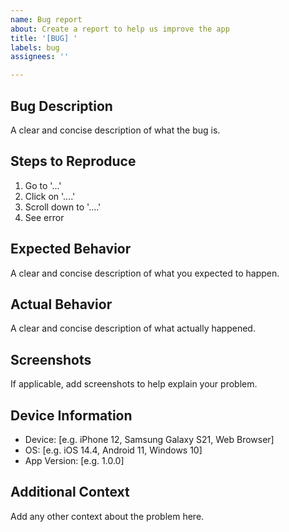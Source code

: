```yaml
---
name: Bug report
about: Create a report to help us improve the app
title: '[BUG] '
labels: bug
assignees: ''

---
```


## Bug Description
A clear and concise description of what the bug is.

## Steps to Reproduce
1. Go to '...'
2. Click on '....'
3. Scroll down to '....'
4. See error

## Expected Behavior
A clear and concise description of what you expected to happen.

## Actual Behavior
A clear and concise description of what actually happened.

## Screenshots
If applicable, add screenshots to help explain your problem.

## Device Information
- Device: [e.g. iPhone 12, Samsung Galaxy S21, Web Browser]
- OS: [e.g. iOS 14.4, Android 11, Windows 10]
- App Version: [e.g. 1.0.0]

## Additional Context
Add any other context about the problem here.
